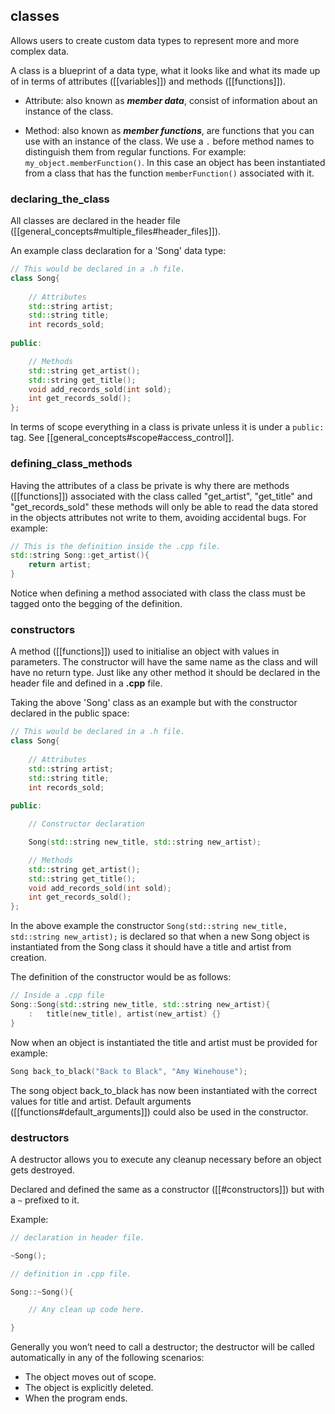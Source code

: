## classes

Allows users to create custom data types to represent more and more complex data.

A class is a blueprint of a data type, what it looks like and what its made up of in terms of attributes ([[variables]]) and methods ([[functions]]).

-	Attribute: also known as **_member data_**, consist of information about an instance of the class.

-	Method: also known as **_member functions_**, are functions that you can use with an instance of the class. We use a `.` before method names to distinguish them from regular functions. For example: `my_object.memberFunction()`. In this case an object has been instantiated from a class that has the function `memberFunction()` associated with it.

### declaring_the_class
All classes are declared in the header file ([[general_concepts#multiple_files#header_files]]). 

An example class declaration for a 'Song' data type:
```cpp
// This would be declared in a .h file.
class Song{
	
	// Attributes
	std::string artist;
	std::string title;
	int records_sold;
	
public:

	// Methods
	std::string get_artist();
	std::string get_title();
	void add_records_sold(int sold);
	int get_records_sold();
};
```

In terms of scope everything in a class is private unless it is under a `public:` tag. See [[general_concepts#scope#access_control]].

### defining_class_methods
Having the attributes of a class be private is why there are methods ([[functions]]) associated with the class called "get_artist", "get_title" and "get_records_sold" these methods will only be able to read the data stored in the objects attributes not write to them, avoiding accidental bugs.  For example:

```cpp
// This is the definition inside the .cpp file.
std::string Song::get_artist(){
	return artist;
}
```

Notice when defining a method associated with class the class must be tagged onto the begging of the definition.

### constructors

A method ([[functions]]) used to initialise an object with values in parameters. The constructor will have the same name as the class and will have no return type.
Just like any other method it should be declared in the header file and defined in a **.cpp** file.

Taking the above 'Song' class as an example but with the constructor declared in the public space:
```cpp
// This would be declared in a .h file.
class Song{
	
	// Attributes
	std::string artist;
	std::string title;
	int records_sold;
	
public:

	// Constructor declaration

	Song(std::string new_title, std::string new_artist);

	// Methods
	std::string get_artist();
	std::string get_title();
	void add_records_sold(int sold);
	int get_records_sold();
};
```

In the above example the constructor `Song(std::string new_title, std::string new_artist);` is declared so that when a new Song object is instantiated from the Song class it should have a title and artist from creation.

The definition of the constructor would be as follows:

```cpp
// Inside a .cpp file
Song::Song(std::string new_title, std::string new_artist){
	:	title(new_title), artist(new_artist) {}
}
```

Now when an object is instantiated the title and artist must be provided for example:

```cpp
Song back_to_black("Back to Black", "Amy Winehouse");
```
The song object back_to_black has now been instantiated with the correct values for title and artist. Default arguments ([[functions#default_arguments]]) could also be used in the constructor.

### destructors

A destructor allows you to execute any cleanup necessary before an object gets destroyed.

Declared and defined the same as a constructor ([[#constructors]]) but with a `~` prefixed to it.

Example:

```cpp
// declaration in header file.

~Song();

// definition in .cpp file.

Song::~Song(){

	// Any clean up code here.

}
```

Generally you won’t need to call a destructor; the destructor will be called automatically in any of the following scenarios:

-   The object moves out of scope.
-   The object is explicitly deleted.
-   When the program ends.

